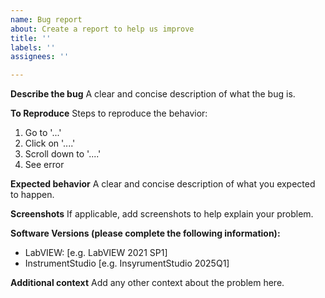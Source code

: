 ```yaml
---
name: Bug report
about: Create a report to help us improve
title: ''
labels: ''
assignees: ''

---
```


**Describe the bug**
A clear and concise description of what the bug is.

**To Reproduce**
Steps to reproduce the behavior:
1. Go to '...'
2. Click on '....'
3. Scroll down to '....'
4. See error

**Expected behavior**
A clear and concise description of what you expected to happen.

**Screenshots**
If applicable, add screenshots to help explain your problem.

**Software Versions (please complete the following information):**
 - LabVIEW: [e.g. LabVIEW 2021 SP1]
 - InstrumentStudio [e.g. InsyrumentStudio 2025Q1]

**Additional context**
Add any other context about the problem here.
